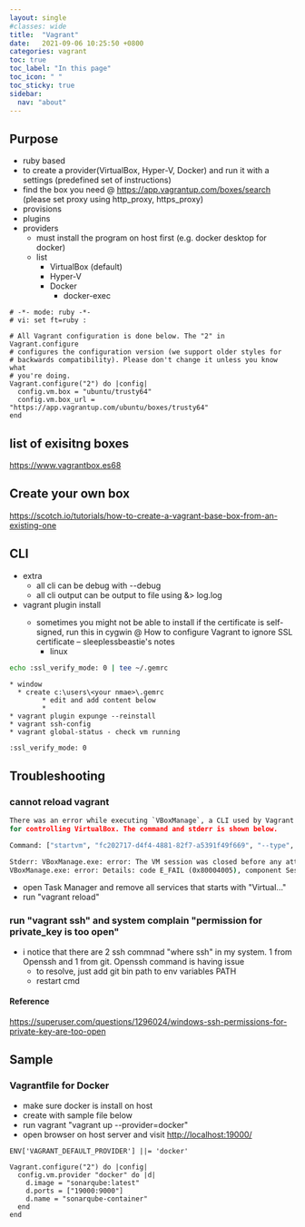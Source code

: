 ```yaml
---
layout: single
#classes: wide
title:  "Vagrant"
date:   2021-09-06 10:25:50 +0800
categories: vagrant
toc: true
toc_label: "In this page"
toc_icon: " "
toc_sticky: true
sidebar:
  nav: "about"
---
```


## Purpose

* ruby based
* to create a provider(VirtualBox, Hyper-V, Docker) and run it with a settings (predefined set of instructions)
* find the box you need @ <https://app.vagrantup.com/boxes/search> (please set proxy using http_proxy, https_proxy)
* provisions
* plugins
* providers
  * must install the program on host first (e.g. docker desktop for docker)
  * list
    * VirtualBox (default)
    * Hyper-V
    * Docker
      * docker-exec

```Vagrantfile
# -*- mode: ruby -*-
# vi: set ft=ruby :

# All Vagrant configuration is done below. The "2" in Vagrant.configure
# configures the configuration version (we support older styles for
# backwards compatibility). Please don't change it unless you know what
# you're doing.
Vagrant.configure("2") do |config|
  config.vm.box = "ubuntu/trusty64"
  config.vm.box_url = "https://app.vagrantup.com/ubuntu/boxes/trusty64"
end
```

## list of exisitng boxes

<https://www.vagrantbox.es68>

## Create your own box

<https://scotch.io/tutorials/how-to-create-a-vagrant-base-box-from-an-existing-one>

## CLI

* extra
  * all cli can be debug with --debug
  * all cli output can be output to file using &> log.log
* vagrant plugin install <plugin name>
  * sometimes you might not be able to install if the certificate is self-signed, run this in cygwin @  How to configure Vagrant to ignore SSL certificate – sleeplessbeastie's notes
    * linux

```sh
echo :ssl_verify_mode: 0 | tee ~/.gemrc 
```

    * window
      * create c:\users\<your nmae>\.gemrc 
			* edit and add content below
			* 
	* vagrant plugin expunge --reinstall
	* vagrant ssh-config
	* vagrant global-status - check vm running

```txt
:ssl_verify_mode: 0
```

## Troubleshooting

### cannot reload vagrant

```cmd
There was an error while executing `VBoxManage`, a CLI used by Vagrant
for controlling VirtualBox. The command and stderr is shown below.

Command: ["startvm", "fc202717-d4f4-4881-82f7-a5391f49f669", "--type", "headless"]

Stderr: VBoxManage.exe: error: The VM session was closed before any attempt to power it on
VBoxManage.exe: error: Details: code E_FAIL (0x80004005), component SessionMachine, interface ISession
```

* open Task Manager and remove all services that starts with "Virtual..."
* run "vagrant reload"

### run "vagrant ssh" and system complain "permission for private_key is too open"

* i notice that there are 2 ssh commnad "where ssh" in my system. 1 from Openssh and 1 from git. Openssh command is having issue
  * to resolve, just add git bin path to env variables PATH
  * restart cmd

#### Reference

<https://superuser.com/questions/1296024/windows-ssh-permissions-for-private-key-are-too-open>

## Sample

### Vagrantfile for Docker

* make sure docker is install on host
* create with sample file below
* run vagrant "vagrant up --provider=docker"
* open browser on host server and visit <http://localhost:19000/>

```vagrantfile
ENV['VAGRANT_DEFAULT_PROVIDER'] ||= 'docker'

Vagrant.configure("2") do |config|
  config.vm.provider "docker" do |d|
    d.image = "sonarqube:latest"
    d.ports = ["19000:9000"]
    d.name = "sonarqube-container"
  end
end
```
